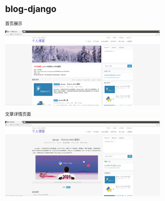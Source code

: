 # blog-django
首页展示

![image](https://github.com/peng-python/blog-django/blob/master/%E9%A6%96%E9%A1%B5.png)

文章详情页面

![image](https://github.com/peng-python/blog-django/blob/master/%E6%96%87%E7%AB%A0%E8%AF%A6%E6%83%85.jpg)
